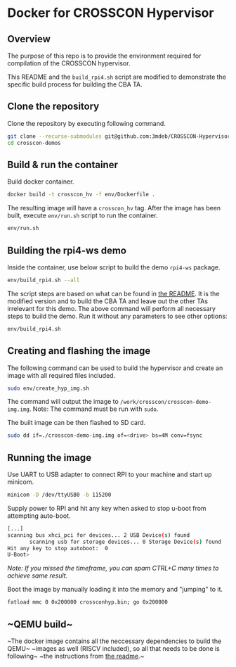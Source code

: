 # Docker for CROSSCON Hypervisor

## Overview

The purpose of this repo is to provide the environment required for
compilation of the CROSSCON hypervisor.

This README and the `build_rpi4.sh` script are modified to demonstrate the
specific build process for building the CBA TA.

## Clone the repository

Clone the repository by executing following command.

```bash
git clone --recurse-submodules git@github.com:3mdeb/CROSSCON-Hypervisor-and-TEE-Isolation-Demos.git crosscon-demos && \
cd crosscon-demos
```

## Build & run the container

Build docker container.

```bash
docker build -t crosscon_hv -f env/Dockerfile .
```

The resulting image will have a `crosscon_hv` tag.
After the image has been built, execute `env/run.sh` script to run
the container.

```bash
env/run.sh
```

## Building the rpi4-ws demo

Inside the container, use below script to build the demo `rpi4-ws` package.

```bash
env/build_rpi4.sh --all
```

The script steps are based on what can be found in
[the README](../rpi4-ws/README.md). It is the modified version and to build the CBA TA
and leave out the other TAs irrelevant for this demo.
The above command will perform all necessary steps to build the demo.
Run it without any parameters to see other options:

```bash
env/build_rpi4.sh
```


## Creating and flashing the image

The following command can be used to build the hypervisor and create an image
with all required files included.

```bash
sudo env/create_hyp_img.sh
```

The command will output the image to `/work/crosscon/crosscon-demo-img.img`.
Note: The command must be run with `sudo`.

The built image can be then flashed to SD card.

```bash
sudo dd if=./crosscon-demo-img.img of=<drive> bs=4M conv=fsync
```


## Running the image

Use UART to USB adapter to connect RPI to your machine and start up minicom.

```bash
minicom -D /dev/ttyUSB0 -b 115200
```

Supply power to RPI and hit any key when asked to stop u-boot from attempting
auto-boot.

```bash
[...]
scanning bus xhci_pci for devices... 2 USB Device(s) found
       scanning usb for storage devices... 0 Storage Device(s) found
Hit any key to stop autoboot:  0
U-Boot>
```

_Note: If you missed the timeframe, you can spam CTRL+C many times to achieve
same result._

Boot the image by manually loading it into the memory and "jumping" to it.

```bash
fatload mmc 0 0x200000 crossconhyp.bin; go 0x200000
```

## ~QEMU build~

~The docker image contains all the neccessary dependencies to build the QEMU~
~images as well (RISCV included), so all that needs to be done is following~
~the instructions from [the readme](../README.md).~

